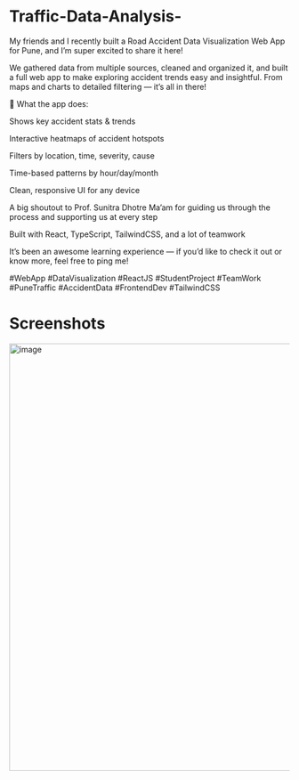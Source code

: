 # Traffic-Data-Analysis-

My friends and I recently built a Road Accident Data Visualization Web App for Pune, and I’m super excited to share it here!

We gathered data from multiple sources, cleaned and organized it, and built a full web app to make exploring accident trends easy and insightful. From maps and charts to detailed filtering — it’s all in there!

🔹 What the app does:

Shows key accident stats & trends

Interactive heatmaps of accident hotspots

Filters by location, time, severity, cause

Time-based patterns by hour/day/month

Clean, responsive UI for any device

A big shoutout to Prof. Sunitra Dhotre Ma’am for guiding us through the process and supporting us at every step 

Built with React, TypeScript, TailwindCSS, and a lot of teamwork 

It’s been an awesome learning experience — if you’d like to check it out or know more, feel free to ping me!

#WebApp #DataVisualization #ReactJS #StudentProject #TeamWork #PuneTraffic #AccidentData #FrontendDev #TailwindCSS

# Screenshots

<img width="1366" height="768" alt="image" src="https://github.com/user-attachments/assets/18cb014a-6ddb-4f51-b955-a9e7fea2d5f7" />


